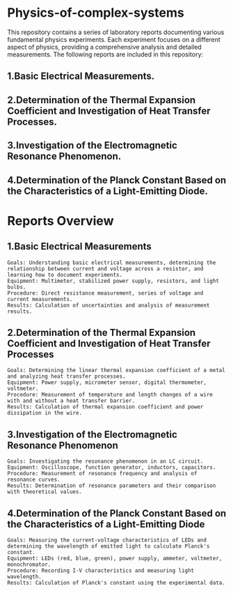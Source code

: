 # Physics-of-complex-systems
This repository contains a series of laboratory reports documenting various fundamental physics experiments. Each experiment focuses on a different aspect of physics, providing a comprehensive analysis and detailed measurements. The following reports are included in this repository:
## 1.Basic Electrical Measurements.
## 2.Determination of the Thermal Expansion Coefficient and Investigation of Heat Transfer Processes.
## 3.Investigation of the Electromagnetic Resonance Phenomenon.
## 4.Determination of the Planck Constant Based on the Characteristics of a Light-Emitting Diode.

# Reports Overview
## 1.Basic Electrical Measurements
    Goals: Understanding basic electrical measurements, determining the relationship between current and voltage across a resistor, and learning how to document experiments.
    Equipment: Multimeter, stabilized power supply, resistors, and light bulbs.
    Procedure: Direct resistance measurement, series of voltage and current measurements.
    Results: Calculation of uncertainties and analysis of measurement results.

## 2.Determination of the Thermal Expansion Coefficient and Investigation of Heat Transfer Processes

    Goals: Determining the linear thermal expansion coefficient of a metal and analyzing heat transfer processes.
    Equipment: Power supply, micrometer sensor, digital thermometer, voltmeter.
    Procedure: Measurement of temperature and length changes of a wire with and without a heat transfer barrier.
    Results: Calculation of thermal expansion coefficient and power dissipation in the wire.

## 3.Investigation of the Electromagnetic Resonance Phenomenon

    Goals: Investigating the resonance phenomenon in an LC circuit.
    Equipment: Oscilloscope, function generator, inductors, capacitors.
    Procedure: Measurement of resonance frequency and analysis of resonance curves.
    Results: Determination of resonance parameters and their comparison with theoretical values.

## 4.Determination of the Planck Constant Based on the Characteristics of a Light-Emitting Diode

    Goals: Measuring the current-voltage characteristics of LEDs and determining the wavelength of emitted light to calculate Planck's constant.
    Equipment: LEDs (red, blue, green), power supply, ammeter, voltmeter, monochromator.
    Procedure: Recording I-V characteristics and measuring light wavelength.
    Results: Calculation of Planck's constant using the experimental data.
